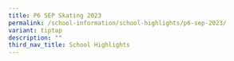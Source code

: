 ```yaml
---
title: P6 SEP Skating 2023
permalink: /school-information/school-highlights/p6-sep-2023/
variant: tiptap
description: ""
third_nav_title: School Highlights
---
```

